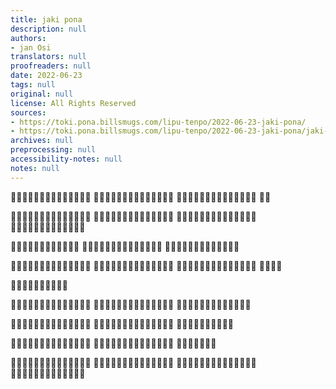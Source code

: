 ```yaml
---
title: jaki pona
description: null
authors:
- jan Osi
translators: null
proofreaders: null
date: 2022-06-23
tags: null
original: null
license: All Rights Reserved
sources:
- https://toki.pona.billsmugs.com/lipu-tenpo/2022-06-23-jaki-pona/
- https://toki.pona.billsmugs.com/lipu-tenpo/2022-06-23-jaki-pona/jaki-pona.pdf
archives: null
preprocessing: null
accessibility-notes: null
notes: null
---
```


󱥁󱤧󱤬󱦝󱤐󱤧󱥔󱤂󱦜󱥆󱤧󱤍󱦜󱤌
󱤧󱥈󱤡󱥁󱤧󱤍󱦜󱥨󱤮󱤴󱤡󱥆󱤧󱤘
󱥔󱤀󱦜󱤐󱥍󱤮󱤑󱥳󱤧󱤘󱥔󱤼󱥩󱤮
󱤑󱤆

󱤴󱤙󱤎󱥠󱤡󱤴󱥎󱥔󱥧󱤃󱥍󱥠󱥔󱤬
󱤰󱤄󱦜󱥫󱤡󱤴󱤮󱤉󱥭󱥈󱤇󱥭󱥉󱥣
󱤇󱤌󱤨󱤐󱦜󱥠󱤬󱤪󱥁󱤧󱥠󱤴󱦜󱥆
󱤧󱤘󱤍󱥩󱤑󱤼󱦜󱥨󱥆󱤧󱥔󱥩󱤴

󱤌󱤧󱥔󱥩󱤮󱤴󱤡󱥆󱤧󱥌󱤂󱤉
󱥡󱥁󱦝󱤌󱥁󱤧󱥔󱦜󱥨󱤌󱤧󱤍󱤡󱥆
󱤧󱥌󱤂󱤉󱥡󱥁󱦝󱤌󱥁󱤧󱤍󱥩󱤮

󱥭󱥉󱥣󱤧󱤐󱤼󱥩󱤑󱤼󱦜󱥫󱤡󱤝󱥚
󱥧󱥊󱥶󱥆󱤧󱥪󱥨󱦜󱥫󱤆󱤡󱥆󱤧󱤝
󱤍󱤇󱤝󱥍󱥉󱤰󱥗󱤼󱦜󱥨󱥭󱥁󱤧󱤘
󱥔󱥩󱤮󱤴

󱥫󱤊󱥪󱤧󱤫󱤉󱤛󱥍󱥏󱥲

󱤑󱤼󱤧󱤓󱤂󱤉󱥭󱤡󱥭󱥍󱤑󱥶󱤧󱤍
󱥩󱤮󱦜󱥨󱥞󱥡󱤂󱤉󱥁󱤡󱥭󱥁󱤧󱤘
󱥔󱥩󱤮󱦜󱥆󱤧󱥈󱤨󱦜󱥨󱥆󱤧󱥵

󱤴󱤼󱤧󱤖󱤓󱤉󱤌󱤼󱥧󱤰󱥜󱦜󱤜󱤰
󱤞󱤧󱥔󱦜󱥛󱥍󱤗󱥣󱤧󱥔󱥉󱦜󱥨󱤴
󱤼󱤧󱥷󱤈󱤉󱤰󱥜󱥩󱤑󱤄

󱥑󱥍󱥃󱤼󱤧󱤍󱤼󱥩󱤴󱤀󱦜󱥨󱤩󱥍
󱥭󱥑󱤧󱤘󱥔󱤼󱥩󱤮󱤴󱦜󱥣󱤡󱤐󱤇
󱥪󱤦󱤛󱤧󱤥󱤉󱥆

󱤴󱥡󱤂󱤉󱥁󱦝󱥠󱥁󱤧󱤖󱥔󱥧󱥠󱤍
󱤬󱥆󱦜󱥆󱤧󱥔󱥩󱤮󱤇󱥙󱦜󱥠󱤬󱥟
󱤧󱥶󱤡󱥆󱤧󱥔󱤼󱤇󱥔󱤨󱤇󱥙󱥩󱥞
󱦜󱤴󱥡󱤉󱤌󱦜󱤑󱤆󱤧󱥡󱤉󱤌󱤆